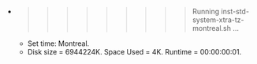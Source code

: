 * >>>>>>>>> Running inst-std-system-xtra-tz-montreal.sh ...
  * Set time: Montreal.
  * Disk size = 6944224K. Space Used = 4K. Runtime = 00:00:00:01.
